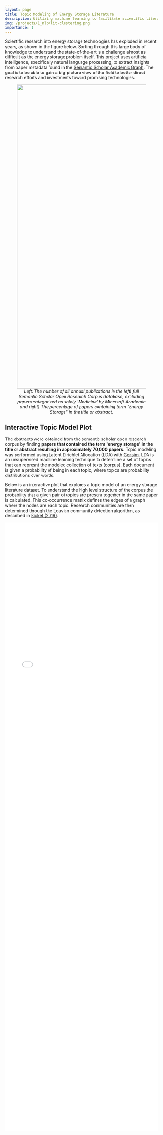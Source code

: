 ```yaml
---
layout: page
title: Topic Modeling of Energy Storage Literature 
description: Utilizing machine learning to facilitate scientific literature review
img: /projects/1_nlp/lit-clustering.png
importance: 1
---
```



<!-- Storing energy from intermittent renewables, such as wind and solar, is one of the most pressing challenges we face for enabling a sustainable civilization. [The scale of the problem is immense](https://ieeexplore.ieee.org/document/7229426). A wide array of energy storage technologies are under development, each with their own advantages and disadvantages for various use cases.  -->


Scientific research into energy storage technologies has exploded in recent years, as shown in the figure below. Sorting through this large body of knowledge to understand the state-of-the-art is a challenge almost as difficult as the energy storage problem itself. This project uses artificial intelligence, specifically natural language processing, to extract insights from paper metadata found in the [Semantic Scholar Academic Graph](https://api.semanticscholar.org/corpus). The goal is to be able to gain a big-picture view of the field to better direct research efforts and investments toward promising technologies. 


<figure>
<img src="lit-trends.png" style="width:1000px;"/>
<figcaption style="text-align: center;font-style: italic;">Left: The number of all annual publications in the left) full Semantic Scholar Open Research Corpus database, excluding papers categorized as solely 'Medicine' by Microsoft Academic and right) The percentage of papers containing term "Energy Storage" in the title or abstract.</figcaption>
</figure>


## Interactive Topic Model Plot

The abstracts were obtained from the semantic scholar open research corpus by finding **papers that contained the term 'energy storage' in the title or abstract resulting in approximately 70,000 papers**. Topic modeling was performed using Latent Dirichlet Allocation (LDA) with [Gensim](https://radimrehurek.com/gensim/). LDA is an unsupervised machine learning technique to determine a set of topics that can represnt the modeled collection of texts (corpus). Each document is given a probability of being in each topic, where topics are probability distributions over words.

Below is an interactive plot that explores a topic model of an energy storage literature dataset.  To understand the high level structure of the corpus the probability that a given pair of topics are present together in the same paper is calculated. This co-occurrence matrix defines the edges of a graph where the nodes are each topic. Research communities are then determined through the Louvian community detection algorithm, as described in [Bickel (2019)](https://energsustainsoc.biomedcentral.com/articles/10.1186/s13705-019-0226-z).


<div class="row" style="width:100%">
  <embed type="text/html" src="topic_network.html" style="width:100%" height=2000> 
</div>







